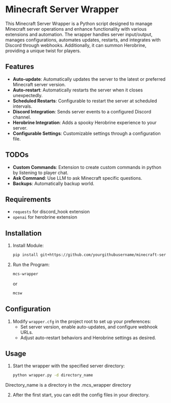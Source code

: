 # Minecraft Server Wrapper

This Minecraft Server Wrapper is a Python script designed to manage Minecraft server operations and enhance functionality with various extensions and automation. The wrapper handles server input/output, manages configurations, automates updates, restarts, and integrates with Discord through webhooks. Additionally, it can summon Herobrine, providing a unique twist for players.

## Features

- **Auto-update**: Automatically updates the server to the latest or preferred Minecraft server version.
- **Auto-restart**: Automatically restarts the server when it closes unexpectedly.
- **Scheduled Restarts**: Configurable to restart the server at scheduled intervals.
- **Discord Integration**: Sends server events to a configured Discord channel.
- **Herobrine Integration**: Adds a spooky Herobrine experience to your server.
- **Configurable Settings**: Customizable settings through a configuration file.

## TODOs

- **Custom Commands**: Extension to create custom commands in python by listening to player chat.
- **Ask Command**: Use LLM to ask Minecraft specific questions.
- **Backups**: Automatically backup world.

## Requirements

- `requests` for discord_hook extension
- `openai` for herobrine extension

## Installation

1. Install Module:
   ```bash
   pip install git+https://github.com/yourgithubusername/minecraft-server-wrapper.git
   ```
2. Run the Program:
   ```bash
   mcs-wrapper
   ```
   or
   ```bash
   mcsw
   ```

## Configuration

1. Modify `wrapper.cfg` in the project root to set up your preferences:
   - Set server version, enable auto-updates, and configure webhook URLs.
   - Adjust auto-restart behaviors and Herobrine settings as desired.

## Usage

1. Start the wrapper with the specified server directory:
   ```bash
   python wrapper.py -d directory_name
   ```
  Directory_name is a directory in the .mcs_wrapper directory

2. After the first start, you can edit the config files in your directory.
